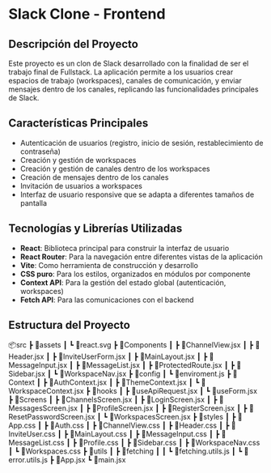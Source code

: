 # Slack Clone - Frontend

## Descripción del Proyecto

Este proyecto es un clon de Slack desarrollado con la finalidad de ser el trabajo final de Fullstack. La aplicación permite a los usuarios crear espacios de trabajo (workspaces), canales de comunicación, y enviar mensajes dentro de los canales, replicando las funcionalidades principales de Slack.

## Características Principales

- Autenticación de usuarios (registro, inicio de sesión, restablecimiento de contraseña)
- Creación y gestión de workspaces
- Creación y gestión de canales dentro de los workspaces
- Creación de mensajes dentro de los canales
- Invitación de usuarios a workspaces
- Interfaz de usuario responsive que se adapta a diferentes tamaños de pantalla

## Tecnologías y Librerías Utilizadas

- **React**: Biblioteca principal para construir la interfaz de usuario
- **React Router**: Para la navegación entre diferentes vistas de la aplicación
- **Vite**: Como herramienta de construcción y desarrollo
- **CSS puro**: Para los estilos, organizados en módulos por componente
- **Context API**: Para la gestión del estado global (autenticación, workspaces)
- **Fetch API**: Para las comunicaciones con el backend

## Estructura del Proyecto

📦src
 ┣ 📂assets
 ┃ ┗ 📜react.svg
 ┣ 📂Components
 ┃ ┣ 📜ChannelView.jsx
 ┃ ┣ 📜Header.jsx
 ┃ ┣ 📜InviteUserForm.jsx
 ┃ ┣ 📜MainLayout.jsx
 ┃ ┣ 📜MessageInput.jsx
 ┃ ┣ 📜MessageList.jsx
 ┃ ┣ 📜ProtectedRoute.jsx
 ┃ ┣ 📜Sidebar.jsx
 ┃ ┗ 📜WorkspaceNav.jsx
 ┣ 📂config
 ┃ ┗ 📜enviroment.js
 ┣ 📂Context
 ┃ ┣ 📜AuthContext.jsx
 ┃ ┣ 📜ThemeContext.jsx
 ┃ ┗ 📜WorkspaceContext.jsx
 ┣ 📂hooks
 ┃ ┣ 📜useApiRequest.jsx
 ┃ ┗ 📜useForm.jsx
 ┣ 📂Screens
 ┃ ┣ 📜ChannelsScreen.jsx
 ┃ ┣ 📜LoginScreen.jsx
 ┃ ┣ 📜MessagesScreen.jsx
 ┃ ┣ 📜ProfileScreen.jsx
 ┃ ┣ 📜RegisterScreen.jsx
 ┃ ┣ 📜ResetPasswordScreen.jsx
 ┃ ┗ 📜WorkspacesScreen.jsx
 ┣ 📂styles
 ┃ ┣ 📜App.css
 ┃ ┣ 📜Auth.css
 ┃ ┣ 📜ChannelView.css
 ┃ ┣ 📜Header.css
 ┃ ┣ 📜InviteUser.css
 ┃ ┣ 📜MainLayout.css
 ┃ ┣ 📜MessageInput.css
 ┃ ┣ 📜MessageList.css
 ┃ ┣ 📜Profile.css
 ┃ ┣ 📜Sidebar.css
 ┃ ┣ 📜WorkspaceNav.css
 ┃ ┗ 📜Workspaces.css
 ┣ 📂utils
 ┃ ┣ 📂fetching
 ┃ ┃ ┗ 📜fetching.utils.js
 ┃ ┗ 📜error.utils.js
 ┣ 📜App.jsx
 ┗ 📜main.jsx